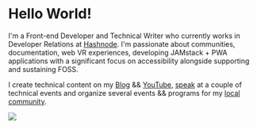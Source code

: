 # Hello World!

I'm a Front-end Developer and Technical Writer who currently works in Developer Relations at [Hashnode](https://hashnode.com). I'm passionate about communities, documentation, web VR experiences, developing JAMstack + PWA applications with a significant focus on accessibility alongside supporting and sustaining FOSS.

I create technical content on my [Blog](https://bolajiayodeji.com) && [YouTube](https://www.youtube.com/c/bolajiayodeji), [speak](https://bolajiayodeji.com/talks) at a couple of technical events and organize several events && programs for my [local community](https://facebook.com/groups/devclokoja/).

![](https://media.giphy.com/media/ZVik7pBtu9dNS/source.gif)
